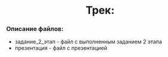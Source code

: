 <h1 align="center">Трек: </h1>

### Описание файлов:
<ul>
<li> задание_2_этап - файл с выполненным заданием 2 этапа</li>
<li> презентация - файл с презентацией</li>
</ul>
